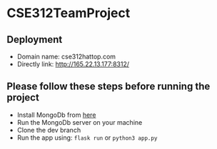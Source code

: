 # CSE312TeamProject

## Deployment
- Domain name: cse312hattop.com
- Directly link: http://165.22.13.177:8312/

## Please follow these steps before running the project
 - Install MongoDb from [here](https://www.mongodb.com/docs/manual/tutorial/install-mongodb-on-os-x/)
 - Run the MongoDb server on your machine
 - Clone the dev branch
 - Run the app using:
   `flask run` or `python3 app.py`
